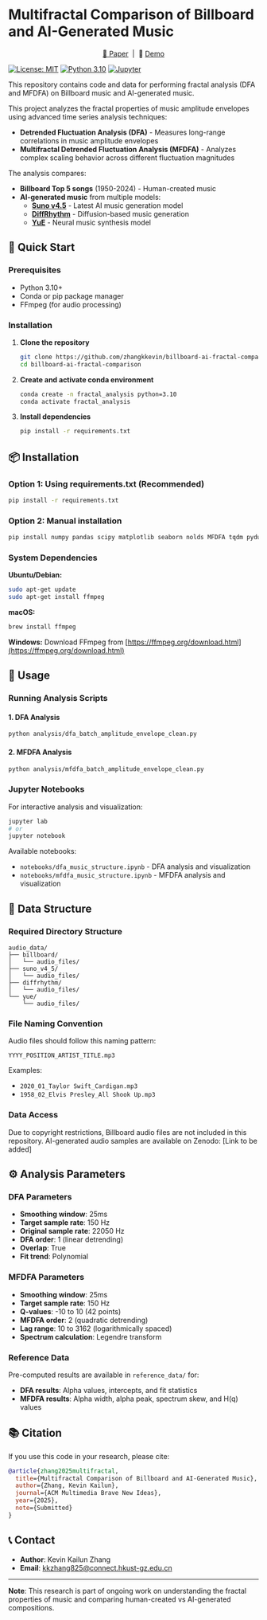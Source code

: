 # Multifractal Comparison of Billboard and AI-Generated Music

<p align="center">
    <a href="https://doi.org/placeholder-link">📑 Paper</a> &nbsp;|&nbsp; 🎵 <a href="https://zhangkkevin.github.io/billboard-ai-fractal-comparison/">Demo</a>
</p>

[![License: MIT](https://img.shields.io/badge/License-MIT-yellow.svg)](https://opensource.org/licenses/MIT)
[![Python 3.10](https://img.shields.io/badge/python-3.10-blue.svg)](https://www.python.org/downloads/)
[![Jupyter](https://img.shields.io/badge/Jupyter-Notebook-orange.svg)](https://jupyter.org/)

This repository contains code and data for performing fractal analysis (DFA and MFDFA) on Billboard music and AI-generated music.

This project analyzes the fractal properties of music amplitude envelopes using advanced time series analysis techniques:
- **Detrended Fluctuation Analysis (DFA)** - Measures long-range correlations in music amplitude envelopes
- **Multifractal Detrended Fluctuation Analysis (MFDFA)** - Analyzes complex scaling behavior across different fluctuation magnitudes

The analysis compares:
- **Billboard Top 5 songs** (1950-2024) - Human-created music
- **AI-generated music** from multiple models:
  - **[Suno v4.5](https://suno.com/)** - Latest AI music generation model
  - **[DiffRhythm](https://github.com/ASLP-lab/DiffRhythm)** - Diffusion-based music generation
  - **[YuE](https://github.com/multimodal-art-projection/YuE)** - Neural music synthesis model

## 🚀 Quick Start

### Prerequisites

- Python 3.10+
- Conda or pip package manager
- FFmpeg (for audio processing)

### Installation

1. **Clone the repository**
   ```bash
   git clone https://github.com/zhangkkevin/billboard-ai-fractal-comparison.git
   cd billboard-ai-fractal-comparison
   ```

2. **Create and activate conda environment**
   ```bash
   conda create -n fractal_analysis python=3.10
   conda activate fractal_analysis
   ```

3. **Install dependencies**
   ```bash
   pip install -r requirements.txt
   ```

## 📦 Installation

### Option 1: Using requirements.txt (Recommended)

```bash
pip install -r requirements.txt
```

### Option 2: Manual installation

```bash
pip install numpy pandas scipy matplotlib seaborn nolds MFDFA tqdm pydub scikit-learn librosa tinytag
```

### System Dependencies

**Ubuntu/Debian:**
```bash
sudo apt-get update
sudo apt-get install ffmpeg
```

**macOS:**
```bash
brew install ffmpeg
```

**Windows:**
Download FFmpeg from [https://ffmpeg.org/download.html](https://ffmpeg.org/download.html)

## 🔧 Usage

### Running Analysis Scripts

#### 1. DFA Analysis
```bash
python analysis/dfa_batch_amplitude_envelope_clean.py
```

#### 2. MFDFA Analysis
```bash
python analysis/mfdfa_batch_amplitude_envelope_clean.py
```

### Jupyter Notebooks

For interactive analysis and visualization:

```bash
jupyter lab
# or
jupyter notebook
```

Available notebooks:
- `notebooks/dfa_music_structure.ipynb` - DFA analysis and visualization
- `notebooks/mfdfa_music_structure.ipynb` - MFDFA analysis and visualization

## 📁 Data Structure

### Required Directory Structure

```
audio_data/
├── billboard/
│   └── audio_files/
├── suno_v4_5/
│   └── audio_files/
├── diffrhythm/
│   └── audio_files/
└── yue/
    └── audio_files/
```

### File Naming Convention

Audio files should follow this naming pattern:
```
YYYY_POSITION_ARTIST_TITLE.mp3
```

Examples:
- `2020_01_Taylor Swift_Cardigan.mp3`
- `1958_02_Elvis Presley_All Shook Up.mp3`

### Data Access

Due to copyright restrictions, Billboard audio files are not included in this repository. AI-generated audio samples are available on Zenodo: [Link to be added]

## ⚙️ Analysis Parameters

### DFA Parameters
- **Smoothing window**: 25ms
- **Target sample rate**: 150 Hz
- **Original sample rate**: 22050 Hz
- **DFA order**: 1 (linear detrending)
- **Overlap**: True
- **Fit trend**: Polynomial

### MFDFA Parameters
- **Smoothing window**: 25ms
- **Target sample rate**: 150 Hz
- **Q-values**: -10 to 10 (42 points)
- **MFDFA order**: 2 (quadratic detrending)
- **Lag range**: 10 to 3162 (logarithmically spaced)
- **Spectrum calculation**: Legendre transform

### Reference Data

Pre-computed results are available in `reference_data/` for:
- **DFA results**: Alpha values, intercepts, and fit statistics
- **MFDFA results**: Alpha width, alpha peak, spectrum skew, and H(q) values

## 📚 Citation

If you use this code in your research, please cite:

```bibtex
@article{zhang2025multifractal,
  title={Multifractal Comparison of Billboard and AI-Generated Music},
  author={Zhang, Kevin Kailun},
  journal={ACM Multimedia Brave New Ideas},
  year={2025},
  note={Submitted}
}
```

## 📞 Contact

- **Author**: Kevin Kailun Zhang
- **Email**: kkzhang825@connect.hkust-gz.edu.cn

---

**Note**: This research is part of ongoing work on understanding the fractal properties of music and comparing human-created vs AI-generated compositions.